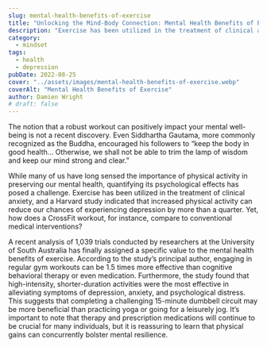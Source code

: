 ```yaml
---
slug: mental-health-benefits-of-exercise
title: "Unlocking the Mind-Body Connection: Mental Health Benefits of Exercise"
description: "Exercise has been utilized in the treatment of clinical anxiety, and physical activity can reduce our chances of depression."
category:
  - mindset
tags:
  - health
  - depression
pubDate: 2022-08-25
cover: "../assets/images/mental-health-benefits-of-exercise.webp"
coverAlt: "Mental Health Benefits of Exercise"
author: Damien Wright
# draft: false
---
```


The notion that a robust workout can positively impact your mental well-being is not a recent discovery. Even Siddhartha Gautama, more commonly recognized as the Buddha, encouraged his followers to “keep the body in good health… Otherwise, we shall not be able to trim the lamp of wisdom and keep our mind strong and clear.”

While many of us have long sensed the importance of physical activity in preserving our mental health, quantifying its psychological effects has posed a challenge. Exercise has been utilized in the treatment of clinical anxiety, and a Harvard study indicated that increased physical activity can reduce our chances of experiencing depression by more than a quarter. Yet, how does a CrossFit workout, for instance, compare to conventional medical interventions?

A recent analysis of 1,039 trials conducted by researchers at the University of South Australia has finally assigned a specific value to the mental health benefits of exercise. According to the study’s principal author, engaging in regular gym workouts can be 1.5 times more effective than cognitive behavioral therapy or even medication. Furthermore, the study found that high-intensity, shorter-duration activities were the most effective in alleviating symptoms of depression, anxiety, and psychological distress. This suggests that completing a challenging 15-minute dumbbell circuit may be more beneficial than practicing yoga or going for a leisurely jog. It’s important to note that therapy and prescription medications will continue to be crucial for many individuals, but it is reassuring to learn that physical gains can concurrently bolster mental resilience.

